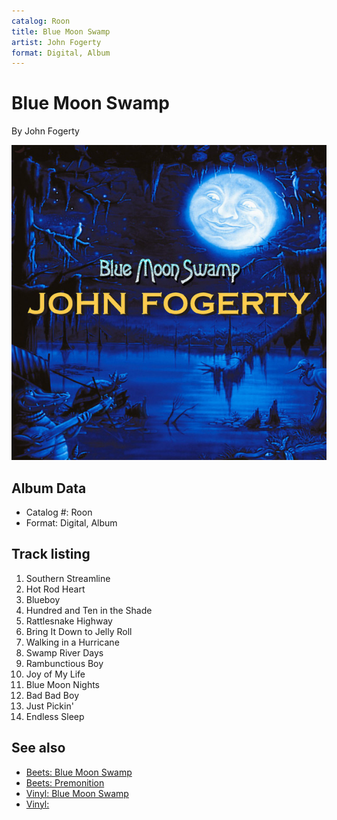 ```yaml
---
catalog: Roon
title: Blue Moon Swamp
artist: John Fogerty
format: Digital, Album
---
```


# Blue Moon Swamp

By John Fogerty

![](../../assets/albumcovers/John_Fogerty-Blue_Moon_Swamp.png)

## Album Data

- Catalog #: Roon
- Format: Digital, Album


## Track listing


1. Southern Streamline
2. Hot Rod Heart
3. Blueboy
4. Hundred and Ten in the Shade
5. Rattlesnake Highway
6. Bring It Down to Jelly Roll
7. Walking in a Hurricane
8. Swamp River Days
9. Rambunctious Boy
10. Joy of My Life
11. Blue Moon Nights
12. Bad Bad Boy
13. Just Pickin'
14. Endless Sleep


## See also

- [Beets: Blue Moon Swamp](../../Beets/John_Fogerty/Blue_Moon_Swamp.md)
- [Beets: Premonition](../../Beets/John_Fogerty/Premonition.md)
- [Vinyl: Blue Moon Swamp](../../Vinyl/John_Fogerty/Blue_Moon_Swamp.md)
- [Vinyl: ](../../Vinyl/John_Fogerty/John_Fogerty.md)
